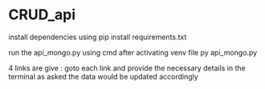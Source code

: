 # CRUD_api

install dependencies using
  pip install requirements.txt
  
run the api_mongo.py using cmd after activating venv file
  py api_mongo.py
  
4 links are give :
  goto each link and provide the necessary details in the terminal as asked the data would be updated accordingly
